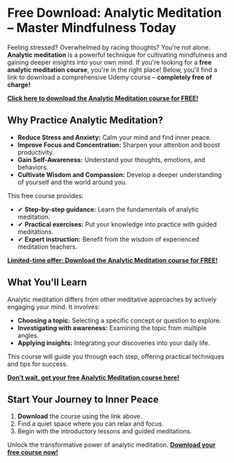# Free Download: Analytic Meditation – Master Mindfulness Today

Feeling stressed? Overwhelmed by racing thoughts? You're not alone. **Analytic meditation** is a powerful technique for cultivating mindfulness and gaining deeper insights into your own mind. If you're looking for a **free analytic meditation course**, you're in the right place! Below, you'll find a link to download a comprehensive Udemy course – **completely free of charge!**

[**Click here to download the Analytic Meditation course for FREE!**](https://udemywork.com/analytic-meditation)

## Why Practice Analytic Meditation?

*   **Reduce Stress and Anxiety:** Calm your mind and find inner peace.
*   **Improve Focus and Concentration:** Sharpen your attention and boost productivity.
*   **Gain Self-Awareness:** Understand your thoughts, emotions, and behaviors.
*   **Cultivate Wisdom and Compassion:** Develop a deeper understanding of yourself and the world around you.

This free course provides:

*   ✔ **Step-by-step guidance:** Learn the fundamentals of analytic meditation.
*   ✔ **Practical exercises:** Put your knowledge into practice with guided meditations.
*   ✔ **Expert instruction:** Benefit from the wisdom of experienced meditation teachers.

[**Limited-time offer: Download the Analytic Meditation course for FREE!**](https://udemywork.com/analytic-meditation)

## What You'll Learn

Analytic meditation differs from other meditative approaches by actively engaging your mind. It involves:

*   **Choosing a topic:** Selecting a specific concept or question to explore.
*   **Investigating with awareness:** Examining the topic from multiple angles.
*   **Applying insights:** Integrating your discoveries into your daily life.

This course will guide you through each step, offering practical techniques and tips for success.

[**Don't wait, get your free Analytic Meditation course here!**](https://udemywork.com/analytic-meditation)

## Start Your Journey to Inner Peace

1.  **Download** the course using the link above.
2.  Find a quiet space where you can relax and focus.
3.  Begin with the introductory lessons and guided meditations.

Unlock the transformative power of analytic meditation. **[Download your free course now!](https://udemywork.com/analytic-meditation)**

